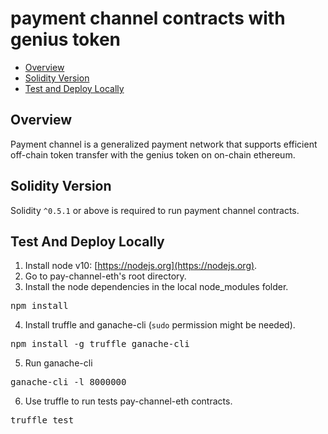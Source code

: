 # payment channel contracts with genius token

* [Overview](#overview)
* [Solidity Version](#solidity-version)
* [Test and Deploy Locally](#test-and-deploy-locally)

## Overview
Payment channel is a generalized payment network that supports efficient off-chain token transfer with the genius token on on-chain ethereum. 

## Solidity Version
Solidity `^0.5.1` or above is required to run payment channel contracts.

## Test And Deploy Locally
1. Install node v10: [https://nodejs.org](https://nodejs.org).
2. Go to pay-channel-eth's root directory. 
3. Install the node dependencies in the local node_modules folder. 
<pre>
npm install
</pre> 
4. Install truffle and ganache-cli (`sudo` permission might be needed). 
<pre>
npm install -g truffle ganache-cli
</pre> 
5. Run ganache-cli
<pre>
ganache-cli -l 8000000
</pre>
6. Use truffle to run tests pay-channel-eth contracts. 
<pre>
truffle test
</pre>